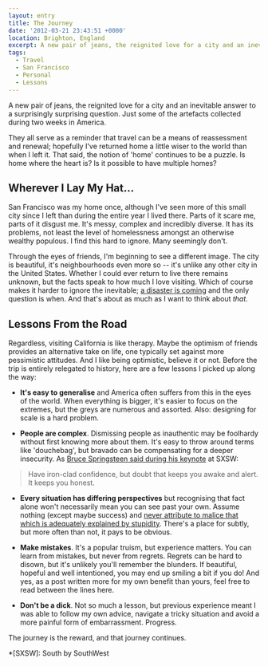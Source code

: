 ```yaml
---
layout: entry
title: The Journey
date: '2012-03-21 23:43:51 +0000'
location: Brighton, England
excerpt: A new pair of jeans, the reignited love for a city and an inevitable answer to a surprisingly surprising question. Just some of the artefacts collected during two weeks in America.
tags:
  - Travel
  - San Francisco
  - Personal
  - Lessons
---
```

A new pair of jeans, the reignited love for a city and an inevitable answer to a surprisingly surprising question. Just some of the artefacts collected during two weeks in America.

They all serve as a reminder that travel can be a means of reassessment and renewal; hopefully I've returned home a little wiser to the world than when I left it. That said, the notion of 'home' continues to be a puzzle. Is home where the heart is? Is it possible to have multiple homes?

## Wherever I Lay My Hat...
San Francisco was my home once, although I've seen more of this small city since I left than during the entire year I lived there. Parts of it scare me, parts of it disgust me. It's messy, complex and incredibly diverse. It has its problems, not least the level of homelessness amongst an otherwise wealthy populous. I find this hard to ignore. Many seemingly don't.

Through the eyes of friends, I'm beginning to see a different image. The city is beautiful, it's neighbourhoods even more so -- it's unlike any other city in the United States. Whether I could ever return to live there remains unknown, but the facts speak to how much I love visiting. Which of course makes it harder to ignore the inevitable; [a disaster is coming][1] and the only question is when. And that's about as much as I want to think about *that*.

## Lessons From the Road
Regardless, visiting California is like therapy. Maybe the optimism of friends provides an alternative take on life, one typically set against more pessimistic attitudes. And I like being optimistic, believe it or not. Before the trip is entirely relegated to history, here are a few lessons I picked up along the way:

* **It's easy to generalise** and America often suffers from this in the eyes of the world. When everything is bigger, it's easier to focus on the extremes, but the greys are numerous and assorted. Also: designing for scale is a hard problem.

* **People are complex**. Dismissing people as inauthentic may be foolhardy without first knowing more about them. It's easy to throw around terms like 'douchebag', but bravado can be compensating for a deeper insecurity. As [Bruce Springsteen said during his keynote][2] at SXSW:
  
> Have iron-clad confidence, but doubt that keeps you awake and alert. It keeps you honest.

* **Every situation has differing perspectives** but recognising that fact alone won't necessarily mean you can see past your own. Assume nothing (except maybe success) and [never attribute to malice that which is adequately explained by stupidity][3]. There's a place for subtly, but more often than not, it pays to be obvious.

* **Make mistakes**. It's a popular truism, but experience matters. You can learn from mistakes, but never from regrets. Regrets can be hard to disown, but it's unlikely you'll remember the blunders. If beautiful, hopeful and well intentioned, you may end up smiling a bit if you do! And yes, as a post written more for my own benefit than yours, feel free to read between the lines here.

* **Don't be a dick**. Not so much a lesson, but previous experience meant I was able to follow my own advice, navigate a tricky situation and avoid a more painful form of embarrassment. Progress.

The journey is the reward, and that journey continues.

[1]: http://www.usatoday.com/news/nation/2006-04-05-sf-earthquake-cover_x.htm
[2]: http://signalvnoise.com/posts/3138-bruces-keynote-at-the-sxsw-music-festival
[3]: http://en.wikipedia.org/wiki/Hanlon's_razor

*[SXSW]: South by SouthWest